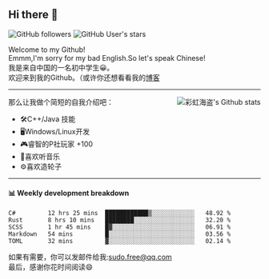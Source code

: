 ## Hi there 👋

![GitHub followers](https://img.shields.io/github/followers/chhdao?style=social)
![GitHub User's stars](https://img.shields.io/github/stars/GOSCPS?style=social)

Welcome to my Github!  
Emmm,I'm sorry for my bad English.So let's speak Chinese!  
我是来自中国的一名初中学生😀。  
欢迎来到我的Github。（或许你还想看看我的[博客](https://blog.kawayi.moe/)
<hr>

<div align="right"><img alt="彩虹海盗's Github stats" align="right" src="https://github-readme-stats.vercel.app/api?username=chhdao"/></div>

那么让我做个简短的自我介绍吧：  
+ 🛠️C++/Java 技能  
+ 🖥️Windows/Linux开发  
+ 🎮睿智的P社玩家 +100  
+ 🎵喜欢听音乐  
+ ⚙️喜欢造轮子
<hr>

#### 📊 Weekly development breakdown
<!--START_SECTION:waka-->
```text
C#         12 hrs 25 mins  ████████████▒░░░░░░░░░░░░   48.92 % 
Rust       8 hrs 10 mins   ████████░░░░░░░░░░░░░░░░░   32.20 % 
SCSS       1 hr 45 mins    █▓░░░░░░░░░░░░░░░░░░░░░░░   06.91 % 
Markdown   54 mins         █░░░░░░░░░░░░░░░░░░░░░░░░   03.56 % 
TOML       32 mins         ▓░░░░░░░░░░░░░░░░░░░░░░░░   02.14 % 
```
<!--END_SECTION:waka-->

如果有需要，你可以发邮件给我:sudo.free@qq.com  
最后，感谢你花时间阅读😄

